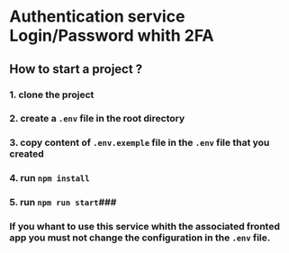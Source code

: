 # Authentication service Login/Password whith 2FA

## How to start a project ?


### 1. clone the project
### 2. create a `.env` file in the root directory
### 3. copy content of `.env.exemple` file in the `.env` file that you created
### 4. run `npm install`
### 5. run `npm run start`###


### If you whant to use this service whith the associated fronted app you must not change the configuration in the `.env` file.
 